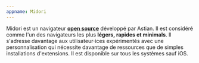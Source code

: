 ```yaml
---
appname: Midori
---
```


Midori est un navigateur [**open source**](https://gitlab.com/midori-web) développé par Astian. Il est considéré comme l'un des navigateurs les plus **légers, rapides et minimals**. Il s'adresse davantage aux utilisateur⋅ices expérimentés avec une personnalisation qui nécessite davantage de ressources que de simples installations d'extensions. Il est disponible sur tous les systèmes sauf iOS.

